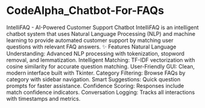 # CodeAlpha_Chatbot-For-FAQs
IntelliFAQ - AI-Powered Customer Support Chatbot
IntelliFAQ is an intelligent chatbot system that uses Natural Language Processing (NLP) and machine learning to provide automated customer support by matching user questions with relevant FAQ answers.
✨ Features
Natural Language Understanding: Advanced NLP processing with tokenization, stopword removal, and lemmatization.
Intelligent Matching: TF-IDF vectorization with cosine similarity for accurate question matching.
User-Friendly GUI: Clean, modern interface built with Tkinter.
Category Filtering: Browse FAQs by category with sidebar navigation.
Smart Suggestions: Quick question prompts for faster assistance.
Confidence Scoring: Responses include match confidence indicators.
Conversation Logging: Tracks all interactions with timestamps and metrics.
